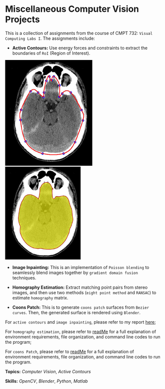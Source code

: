 # Miscellaneous Computer Vision Projects

This is a collection of assignments from the course of CMPT 732: `Visual Computing Labs I`. The assignments include:

- **Active Contours:** Use energy forces and constraints to extract the boundaries of `RoI` (Region of Interest).

![](/demo/init_curve.png) ![](/demo/segmentation.png)

- **Image Inpainting:** This is an implementation of `Poisson blending` to seamlessly blend images together by `gradient domain fusion` techniques.

- **Homography Estimation:** Extract matching point pairs from stereo images, and then use two methods (`eight point method` and `RANSAC`) to estimate `homography` matrix.

- **Coons Patch:** This is to generate `coons patch` surfaces from `Bezier curves`. Then, the generated surface is rendered using `Blender`.

For `active contours` and `image inpainting`, please refer to my report [here](report.pdf);

For `homography estimation`, please refer to [readMe](/MatF/ReadMe.txt) for a full explanation of environment requirements, file organization, and command line codes to run the program;

For `coons Patch`, please refer to [readMe](/CoonsPatch/ReadMe.txt) for a full explanation of environment requirements, file organization, and command line codes to run the program.

**Topics:** _Computer Vision_, _Active Contours_

**Skills:** _OpenCV_, _Blender_, _Python_, _Matlab_
